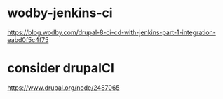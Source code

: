 # wodby-jenkins-ci
https://blog.wodby.com/drupal-8-ci-cd-with-jenkins-part-1-integration-eabd0f5c4f75

# consider drupalCI
https://www.drupal.org/node/2487065

